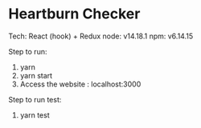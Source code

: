 # Heartburn Checker
Tech:
    React (hook) + Redux
    node: v14.18.1
    npm: v6.14.15

Step to run:
1. yarn
2. yarn start
3. Access the website : localhost:3000

Step to run test:
1. yarn test

